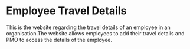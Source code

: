 <h1>Employee Travel Details</h1>
This is the website regarding the travel details of an employee in an organisation.The website allows employees to add their travel details and PMO to access the details of the employee.

